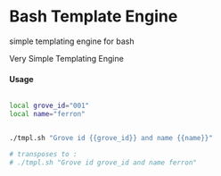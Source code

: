 Bash Template Engine
====================

simple templating engine for bash

Very Simple Templating Engine


#### Usage

```bash

local grove_id="001"
local name="ferron"


./tmpl.sh "Grove id {{grove_id}} and name {{name}}"

# transposes to :
# ./tmpl.sh "Grove id grove_id and name ferron"

```
